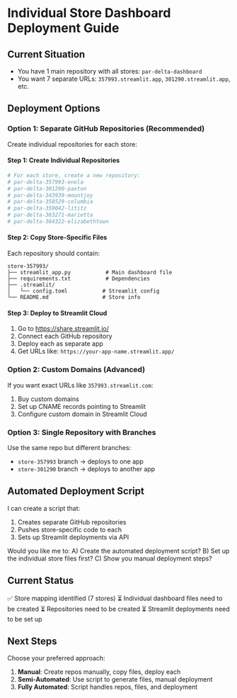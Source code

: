 # Individual Store Dashboard Deployment Guide

## Current Situation
- You have 1 main repository with all stores: `par-delta-dashboard`
- You want 7 separate URLs: `357993.streamlit.app`, `301290.streamlit.app`, etc.

## Deployment Options

### Option 1: Separate GitHub Repositories (Recommended)
Create individual repositories for each store:

#### Step 1: Create Individual Repositories
```bash
# For each store, create a new repository:
# par-delta-357993-enola
# par-delta-301290-paxton
# par-delta-343939-mountjoy
# par-delta-358529-columbia
# par-delta-359042-lititz
# par-delta-363271-marietta
# par-delta-364322-elizabethtown
```

#### Step 2: Copy Store-Specific Files
Each repository should contain:
```
store-357993/
├── streamlit_app.py           # Main dashboard file
├── requirements.txt           # Dependencies
├── .streamlit/
│   └── config.toml           # Streamlit config
└── README.md                 # Store info
```

#### Step 3: Deploy to Streamlit Cloud
1. Go to https://share.streamlit.io/
2. Connect each GitHub repository
3. Deploy each as separate app
4. Get URLs like: `https://your-app-name.streamlit.app/`

### Option 2: Custom Domains (Advanced)
If you want exact URLs like `357993.streamlit.com`:
1. Buy custom domains
2. Set up CNAME records pointing to Streamlit
3. Configure custom domain in Streamlit Cloud

### Option 3: Single Repository with Branches
Use the same repo but different branches:
- `store-357993` branch → deploys to one app
- `store-301290` branch → deploys to another app

## Automated Deployment Script

I can create a script that:
1. Creates separate GitHub repositories
2. Pushes store-specific code to each
3. Sets up Streamlit deployments via API

Would you like me to:
A) Create the automated deployment script?
B) Set up the individual store files first?
C) Show you manual deployment steps?

## Current Status
✅ Store mapping identified (7 stores)
⏳ Individual dashboard files need to be created
⏳ Repositories need to be created
⏳ Streamlit deployments need to be set up

## Next Steps
Choose your preferred approach:
1. **Manual**: Create repos manually, copy files, deploy each
2. **Semi-Automated**: Use script to generate files, manual deployment  
3. **Fully Automated**: Script handles repos, files, and deployment
